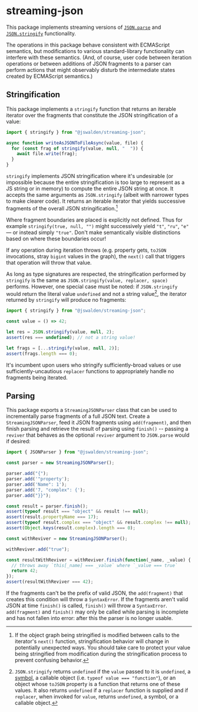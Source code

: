 # streaming-json

This package implements streaming versions of
[`JSON.parse`](https://developer.mozilla.org/en-US/docs/Web/JavaScript/Reference/Global_Objects/JSON/parse)
and
[`JSON.stringify`](https://developer.mozilla.org/en-US/docs/Web/JavaScript/Reference/Global_Objects/JSON/stringify)
functionality.

The operations in this package behave consistent with ECMAScript semantics, but
modifications to various standard-library functionality can interfere with these
semantics.  (And, of course, user code between iteration operations or between
additions of JSON fragments to a parser can perform actions that might
observably disturb the intermediate states created by ECMAScript semantics.)

## Stringification

This package implements a `stringify` function that returns an iterable iterator
over the fragments that constitute the JSON stringification of a value:

```js
import { stringify } from "@jswalden/streaming-json";

async function writeAsJSONToFileAsync(value, file) {
  for (const frag of stringify(value, null, "  ")) {
    await file.write(frag);
  }
}
```

`stringify` implements JSON stringification where it's undesirable (or
impossible because the entire stringification is too large to represent as a JS
string or in memory) to compute the entire JSON string at once.  It accepts the
same arguments as `JSON.stringify` (albeit with narrower types to make clearer
code).  It returns an iterable iterator that yields successive fragments of the
overall JSON stringification.[^between-emits]

[^between-emits]: If the object graph being stringified is modified between
calls to the iterator's `next()` function, stringification behavior will change
in potentially unexpected ways.  You should take care to protect your value
being stringified from modification during the stringification process to
prevent confusing behavior.

Where fragment boundaries are placed is explicitly not defined.  Thus for
example `stringify(true, null, "")` might successively yield `"t"`, `"ru"`,
`"e"` &mdash; or instead simply `"true"`.  Don't make semantically visible
distinctions based on where these boundaries occur!

If any operation during iteration throws (e.g. property gets, `toJSON`
invocations, stray `bigint` values in the graph), the `next()` call that
triggers that operation will throw that value.

As long as type signatures are respected, the stringification performed by
`stringify` is the same as `JSON.stringify(value, replacer, space)` performs.
However, one special case must be noted: if `JSON.stringify` would return the
literal value `undefined` and not a string value[^stringify-not-string], the
iterator returned by `stringify` will produce no fragments:

```js
import { stringify } from "@jswalden/streaming-json";

const value = () => 42;

let res = JSON.stringify(value, null, 2);
assert(res === undefined); // not a string value!

let frags = [...stringify(value, null, 2)];
assert(frags.length === 0);
```

It's incumbent upon users who stringify sufficiently-broad values or use
sufficiently-uncautious `replacer` functions to appropriately handle no
fragments being iterated.

[^stringify-not-string]: `JSON.stringify` returns `undefined` if the `value`
passed to it is `undefined`, a
[symbol](https://developer.mozilla.org/en-US/docs/Web/JavaScript/Reference/Global_Objects/Symbol),
a callable object (i.e. `typeof value === "function"`), or an object whose
`toJSON` property is a function that returns one of these values.  It also
returns `undefined` if a `replacer` function is supplied and if `replacer`, when
invoked for `value`, returns `undefined`, a symbol, or a callable object.

## Parsing

This package exports a `StreamingJSONParser` class that can be used to
incrementally parse fragments of a full JSON text.  Create a
`StreamingJSONParser`, feed it JSON fragments using `add(fragment)`, and then
finish parsing and retrieve the result of parsing using `finish()` -- passing a
`reviver` that behaves as the optional `reviver` argument to `JSON.parse` would
if desired:

```js
import { JSONParser } from "@jswalden/streaming-json";

const parser = new StreamingJSONParser();

parser.add("{");
parser.add('"property');
parser.add('Name": 1');
parser.add('7, "complex": {');
parser.add("}}");

const result = parser.finish();
assert(typeof result === "object" && result !== null);
assert(result.propertyName === 17);
assert(typeof result.complex === "object" && result.complex !== null);
assert(Object.keys(result.complex).length === 0);

const withReviver = new StreamingJSONParser();

withReviver.add("true");

const resultWithReviver = withReviver.finish(function(_name, _value) {
  // throws away `this[_name] === _value` where `_value === true`
  return 42;
});
assert(resultWithReviver === 42);
```

If the fragments can't be the prefix of valid JSON, the `add(fragment)` that
creates this condition will throw a `SyntaxError`.  If the fragments aren't
valid JSON at time `finish()` is called, `finish()` will throw a `SyntaxError`.
`add(fragment)` and `finish()` may only be called while parsing is incomplete
and has not fallen into error: after this the parser is no longer usable.
